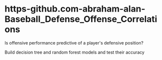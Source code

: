 # https-github.com-abraham-alan-Baseball_Defense_Offense_Correlations
Is offensive performance predictive of a player's defensive position?

Build decision tree and random forest models and test their accuracy
